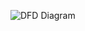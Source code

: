 ![DFD Diagram](https://cloud.githubusercontent.com/assets/11740062/10493517/43aba95a-7277-11e5-9876-c6a106b7df53.png)
